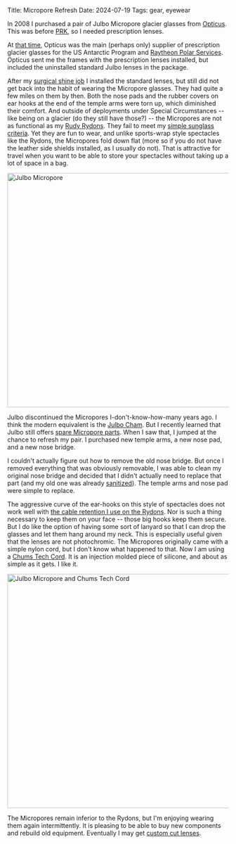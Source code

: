Title: Micropore Refresh
Date: 2024-07-19
Tags: gear, eyewear

In 2008 I purchased a pair of Julbo Micropore glacier glasses from [Opticus](https://www.opticus.com/). This was before [PRK](/2018/11/space-marine/), so I needed prescription lenses.

At [that time](https://web.archive.org/web/20070830212545/http://www.opticus.com/raytheon.htm), Opticus was the main (perhaps only) supplier of prescription glacier glasses for the US Antarctic Program and [Raytheon Polar Services](https://en.wikipedia.org/wiki/Raytheon_Polar_Services_Company). Opticus sent me the frames with the prescription lenses installed, but included the uninstalled standard Julbo lenses in the package.

After my [surgical shine job](https://riddick.fandom.com/wiki/Eyeshine) I installed the standard lenses, but still did not get back into the habit of wearing the Micropore glasses. They had quite a few miles on them by then. Both the nose pads and the rubber covers on ear hooks at the end of the temple arms were torn up, which diminished their comfort. And outside of deployments under Special Circumstances -- like being on a glacier (do they still have those?) -- the Micropores are not as functional as my [Rudy Rydons](/2016/08/rudy/). They fail to meet my [simple sunglass criteria](/2018/11/laser-red/). Yet they are fun to wear, and unlike sports-wrap style spectacles like the Rydons, the Micropores fold down flat (more so if you do not have the leather side shields installed, as I usually do not). That is attractive for travel when you want to be able to store your spectacles without taking up a lot of space in a bag.

<a href="https://www.flickr.com/photos/pigmonkey/53868384064/in/dateposted/" title="Julbo Micropore"><img src="https://live.staticflickr.com/65535/53868384064_e939462c1d_c.jpg" width="800" height="533" alt="Julbo Micropore"/></a>

Julbo discontinued the Micropores I-don't-know-how-many years ago. I think the modern equivalent is the [Julbo Cham](https://julbo.us/products/cham). But I recently learned that Julbo still offers [spare Micropore parts](https://julbo.us/products/micropore-parts). When I saw that, I jumped at the chance to refresh my pair. I purchased new temple arms, a new nose pad, and a new nose bridge.

I couldn't actually figure out how to remove the old nose bridge. But once I removed everything that was obviously removable, I was able to clean my original nose bridge and decided that I didn't actually need to replace that part (and my old one was already [sanitized](/2009/09/eyewear-sanitation/)). The temple arms and nose pad were simple to replace.

The aggressive curve of the ear-hooks on this style of spectacles does not work well with [the cable retention I use on the Rydons](/2021/01/cablz/). Nor is such a thing necessary to keep them on your face -- those big hooks keep them secure. But I do like the option of having some sort of lanyard so that I can drop the glasses and let them hang around my neck. This is especially useful given that the lenses are not photochromic. The Micropores originally came with a simple nylon cord, but I don't know what happened to that. Now I am using a [Chums Tech Cord](https://chums.com/collections/chums/products/tech-cord). It is an injection molded piece of silicone, and about as simple as it gets. I like it.

<a href="https://www.flickr.com/photos/pigmonkey/53868278888/in/dateposted/" title="Julbo Micropore and Chums Tech Cord"><img src="https://live.staticflickr.com/65535/53868278888_404c417489_c.jpg" width="800" height="533" alt="Julbo Micropore and Chums Tech Cord"/></a>

The Micropores remain inferior to the Rydons, but I'm enjoying wearing them again intermittently. It is pleasing to be able to buy new components and rebuild old equipment. Eventually I may get [custom cut lenses](https://www.revantoptics.com/products/custom-cut-replacement-lenses).
